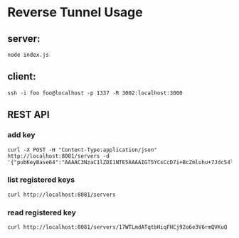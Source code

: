 # Reverse Tunnel Usage

## server:

```
node index.js
```


## client:

```
ssh -i foo foo@localhost -p 1337 -R 3002:localhost:3000
```

## REST API

### add key

```
curl -X POST -H "Content-Type:application/json" http://localhost:8081/servers -d '{"pubKeyBase64":"AAAAC3NzaC1lZDI1NTE5AAAAIGT5YCsCcD7i+BcZmluhu+7Jdc54lRekIyMh+cWRqYT8"}'
```

### list registered keys

```
curl http://localhost:8081/servers
```

### read registered key

```
curl http://localhost:8081/servers/17WTLmdATqtbHiqFHCj92o6e3V6rmQVKuQ
```

